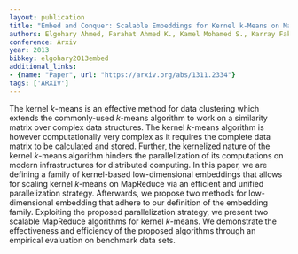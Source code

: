 ```yaml
---
layout: publication
title: "Embed and Conquer: Scalable Embeddings for Kernel k-Means on MapReduce"
authors: Elgohary Ahmed, Farahat Ahmed K., Kamel Mohamed S., Karray Fakhri
conference: Arxiv
year: 2013
bibkey: elgohary2013embed
additional_links:
- {name: "Paper", url: "https://arxiv.org/abs/1311.2334"}
tags: ['ARXIV']
---
```

The kernel $k$-means is an effective method for data clustering which extends the commonly-used $k$-means algorithm to work on a similarity matrix over complex data structures. The kernel $k$-means algorithm is however computationally very complex as it requires the complete data matrix to be calculated and stored. Further, the kernelized nature of the kernel $k$-means algorithm hinders the parallelization of its computations on modern infrastructures for distributed computing. In this paper, we are defining a family of kernel-based low-dimensional embeddings that allows for scaling kernel $k$-means on MapReduce via an efficient and unified parallelization strategy. Afterwards, we propose two methods for low-dimensional embedding that adhere to our definition of the embedding family. Exploiting the proposed parallelization strategy, we present two scalable MapReduce algorithms for kernel $k$-means. We demonstrate the effectiveness and efficiency of the proposed algorithms through an empirical evaluation on benchmark data sets.